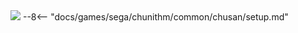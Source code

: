 <img class="header-logo" src="/img/sega/chunithm/x-verse/logo.webp">
--8<-- "docs/games/sega/chunithm/common/chusan/setup.md"


